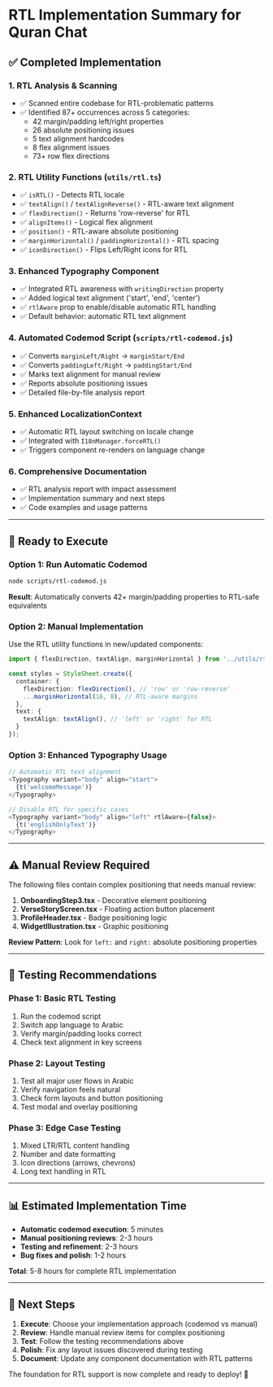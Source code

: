 # RTL Implementation Summary for Quran Chat

## ✅ Completed Implementation

### 1. **RTL Analysis & Scanning**
- ✅ Scanned entire codebase for RTL-problematic patterns
- ✅ Identified 87+ occurrences across 5 categories:
  - 42 margin/padding left/right properties
  - 26 absolute positioning issues
  - 5 text alignment hardcodes
  - 8 flex alignment issues  
  - 73+ row flex directions

### 2. **RTL Utility Functions** (`utils/rtl.ts`)
- ✅ `isRTL()` - Detects RTL locale
- ✅ `textAlign()` / `textAlignReverse()` - RTL-aware text alignment
- ✅ `flexDirection()` - Returns 'row-reverse' for RTL
- ✅ `alignItems()` - Logical flex alignment
- ✅ `position()` - RTL-aware absolute positioning
- ✅ `marginHorizontal()` / `paddingHorizontal()` - RTL spacing
- ✅ `iconDirection()` - Flips Left/Right icons for RTL

### 3. **Enhanced Typography Component**
- ✅ Integrated RTL awareness with `writingDirection` property
- ✅ Added logical text alignment ('start', 'end', 'center')
- ✅ `rtlAware` prop to enable/disable automatic RTL handling
- ✅ Default behavior: automatic RTL text alignment

### 4. **Automated Codemod Script** (`scripts/rtl-codemod.js`)
- ✅ Converts `marginLeft/Right` → `marginStart/End`
- ✅ Converts `paddingLeft/Right` → `paddingStart/End`
- ✅ Marks text alignment for manual review
- ✅ Reports absolute positioning issues
- ✅ Detailed file-by-file analysis report

### 5. **Enhanced LocalizationContext**
- ✅ Automatic RTL layout switching on locale change
- ✅ Integrated with `I18nManager.forceRTL()`
- ✅ Triggers component re-renders on language change

### 6. **Comprehensive Documentation**
- ✅ RTL analysis report with impact assessment
- ✅ Implementation summary and next steps
- ✅ Code examples and usage patterns

---

## 🎯 Ready to Execute

### **Option 1: Run Automatic Codemod**
```bash
node scripts/rtl-codemod.js
```
**Result**: Automatically converts 42+ margin/padding properties to RTL-safe equivalents

### **Option 2: Manual Implementation** 
Use the RTL utility functions in new/updated components:
```typescript
import { flexDirection, textAlign, marginHorizontal } from '../utils/rtl';

const styles = StyleSheet.create({
  container: {
    flexDirection: flexDirection(), // 'row' or 'row-reverse'
    ...marginHorizontal(16, 8), // RTL-aware margins
  },
  text: {
    textAlign: textAlign(), // 'left' or 'right' for RTL
  }
});
```

### **Option 3: Enhanced Typography Usage**
```typescript
// Automatic RTL text alignment
<Typography variant="body" align="start">
  {t('welcomeMessage')}
</Typography>

// Disable RTL for specific cases
<Typography variant="body" align="left" rtlAware={false}>
  {t('englishOnlyText')}
</Typography>
```

---

## ⚠️ Manual Review Required

The following files contain complex positioning that needs manual review:

1. **OnboardingStep3.tsx** - Decorative element positioning
2. **VerseStoryScreen.tsx** - Floating action button placement
3. **ProfileHeader.tsx** - Badge positioning logic
4. **WidgetIllustration.tsx** - Graphic positioning

**Review Pattern**: Look for `left:` and `right:` absolute positioning properties

---

## 🧪 Testing Recommendations

### Phase 1: Basic RTL Testing
1. Run the codemod script
2. Switch app language to Arabic
3. Verify margin/padding looks correct
4. Check text alignment in key screens

### Phase 2: Layout Testing  
1. Test all major user flows in Arabic
2. Verify navigation feels natural
3. Check form layouts and button positioning
4. Test modal and overlay positioning

### Phase 3: Edge Case Testing
1. Mixed LTR/RTL content handling
2. Number and date formatting
3. Icon directions (arrows, chevrons)
4. Long text handling in RTL

---

## 📊 Estimated Implementation Time

- **Automatic codemod execution**: 5 minutes
- **Manual positioning reviews**: 2-3 hours
- **Testing and refinement**: 2-3 hours  
- **Bug fixes and polish**: 1-2 hours

**Total**: 5-8 hours for complete RTL implementation

---

## 🚀 Next Steps

1. **Execute**: Choose your implementation approach (codemod vs manual)
2. **Review**: Handle manual review items for complex positioning
3. **Test**: Follow the testing recommendations above
4. **Polish**: Fix any layout issues discovered during testing
5. **Document**: Update any component documentation with RTL patterns

The foundation for RTL support is now complete and ready to deploy! 🎉 